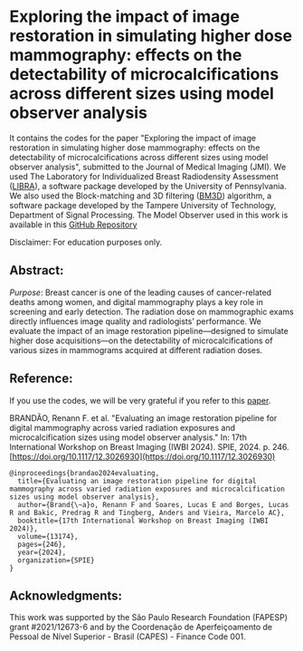 # Exploring the impact of image restoration in simulating higher dose mammography: effects on the detectability of microcalcifications across different sizes using model observer analysis

It contains the codes for the paper "Exploring the impact of image restoration in simulating higher dose mammography: effects on the detectability of microcalcifications across different sizes using model observer analysis", submitted to the Journal of Medical Imaging (JMI). 
We used The Laboratory for Individualized Breast Radiodensity Assessment ([LIBRA](https://www.med.upenn.edu/sbia/libra.html)), a software package developed by the University of Pennsylvania. 
We also used the Block-matching and 3D filtering ([BM3D](https://webpages.tuni.fi/foi/GCF-BM3D/)) algorithm, a software package developed by the Tampere University of Technology, Department of Signal Processing. The Model Observer used in this work is available in this [GitHub Repository](https://github.com/DIDSR/VICTRE_MO)

Disclaimer: For education purposes only.

## Abstract:
*Purpose*: Breast cancer is one of the leading causes of cancer-related deaths among women, and digital mammography plays a key role in screening and early detection. The radiation dose on mammographic exams directly influences image quality and radiologists’ performance. We evaluate the impact of an image restoration pipeline—designed to simulate higher dose acquisitions—on the detectability of microcalcifications of various sizes in mammograms acquired at different radiation doses.

## Reference:

If you use the codes, we will be very grateful if you refer to this [paper](https://doi.org/10.1117/12.3026930).

BRANDÃO, Renann F. et al. "Evaluating an image restoration pipeline for digital mammography across varied radiation exposures and microcalcification sizes using model observer analysis." In: 17th International Workshop on Breast Imaging (IWBI 2024). SPIE, 2024. p. 246. [https://doi.org/10.1117/12.3026930](https://doi.org/10.1117/12.3026930)

```
@inproceedings{brandao2024evaluating,
  title={Evaluating an image restoration pipeline for digital mammography across varied radiation exposures and microcalcification sizes using model observer analysis},
  author={Brand{\~a}o, Renann F and Soares, Lucas E and Borges, Lucas R and Bakic, Predrag R and Tingberg, Anders and Vieira, Marcelo AC},
  booktitle={17th International Workshop on Breast Imaging (IWBI 2024)},
  volume={13174},
  pages={246},
  year={2024},
  organization={SPIE}
}
```

## Acknowledgments:
This work was supported by the São Paulo Research Foundation (FAPESP) grant #2021/12673-6 and by the Coordenação de Aperfeiçoamento de Pessoal de Nível Superior - Brasil (CAPES) - Finance Code 001.
